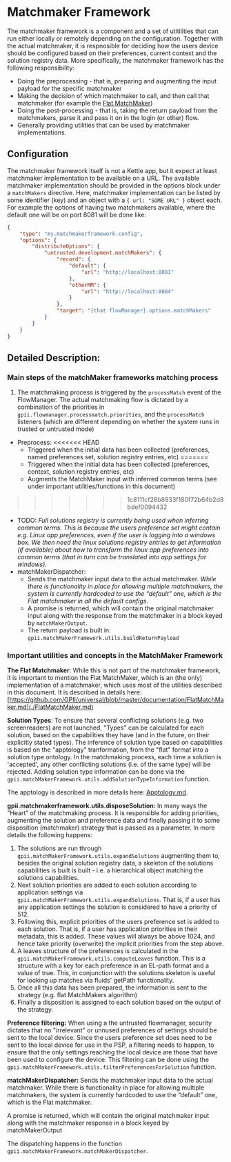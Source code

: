 # Matchmaker Framework

The matchmaker framework is a component and a set of utitilities that can run either locally or remotely depending on
the configuration. Together with the actual matchmaker, it is respnosible for deciding how the users device should be
configured based on their preferences, current context and the solution registry data. More specifically, the matchmaker
framework has the following responsibility:

* Doing the preprocessing - that is, preparing and augmenting the input payload for the specific matchmaker
* Making the decision of which matchmaker to call, and then call that matchmaker (for example the
  [Flat MatchMaker](FlatMatchMaker.md))
* Doing the post-processing - that is, taking the return payload from the matchmakers, parse it and pass it on in the
  login (or other) flow.
* Generally providing utilities that can be used by matchmaker implementations.

## Configuration

The matchmaker framework itself is not a Kettle app, but it expect at least matchmaker implementation to be available on
a URL. The available matchmaker implementation should be provided in the options block under a `matchMakers` directive.
Here, matchmaker implementation can be listed by some identifier (key) and an object with a `{ url: "SOME URL" }` object
each. For example the options of having two matchmakers available, where the default one will be on port 8081 will be
done like:

```json
{
    "type": "my.matchmakerframework.config",
    "options": {
        "distributeOptions": {
            "untrusted.development.matchMakers": {
                "record": {
                    "default": {
                        "url": "http://localhost:8081"
                    },
                    "otherMM": {
                        "url": "http://localhost:8084"
                    }
                },
                "target": "{that flowManager}.options.matchMakers"
            }
        }
    }
}

```

## Detailed Description:

### Main steps of the matchMaker frameworks matching process

1. The matchmaking process is triggered by the `processMatch` event of the FlowManager. The actual matchmaking flow is
   dictated by a combination of the priorities in `gpii.flowmanager.processmatch.priorities`, and the `processMatch`
   listeners (which are different depending on whether the system runs in trusted or untrusted mode)
* Preprocess:
<<<<<<< HEAD
  * Triggered when the initial data has been collected (preferences, named preferences set, solution registry entries, etc)
=======
  * Triggered when the initial data has been collected (preferences, context, solution registry entries, etc)
  * Augments the MatchMaker input with inferred common terms (see under important utilities/functions in this document)
>>>>>>> 1c8111cf28b8933f180f72b64b2d8bdef0094432
  * TODO: _Full solutions registry is currently being used when inferring common terms. This is because the users
    preference set might contain e.g. Linux app preferences, even if the user is logging into a windows box. We then
    need the linux solutions registry entries to get information (if available) about how to transform the linux app
    preferences into common terms (that in turn can be translated into app settings for windows)._
* matchMakerDispatcher:
  * Sends the matchmaker input data to the actual matchmaker. _While there is functionality in place for allowing
    multiple matchmakers, the system is currently hardcoded to use the “default” one, which is the Flat matchmaker in
    all the default configs_.
  * A promise is returned, which will contain the original matchmaker input along with the response from the matchmaker
    in a block keyed by `matchMakerOutput`.
  * The return payload is built in: `gpii.matchMakerFramework.utils.buildReturnPayload`

### Important utilities and concepts in the MatchMaker Framework

**The Flat Matchmaker**: While this is not part of the matchmaker framework, it is important to mention the Flat
MatchMaker, which is an (the only) implementation of a matchmaker, which uses most of the utilities described in this
document. It is described in details here:
[https://github.com/GPII/universal/blob/master/documentation/FlatMatchMaker.md](./FlatMatchMaker.md)

**Solution Types**: To ensure that several conflicting solutions (e.g. two screenreaders) are not launched, "Types" can
be calculated for each solution, based on the capabilities they have (and in the future, on their explicitly stated
types). The inference of solution type based on capabilities is based on the "apptology" tranformation, from the "flat"
format into a solution type ontology. In the matchmaking process, each time a solution is 'accepted', any other
conflicting solutions (i.e. of the same type) will be rejected. Adding solution type information can be done via the
`gpii.matchMakerFramework.utils.addSolutionTypeInformation` function.

The apptology is described in more details here: [Apptology.md](Apptology.md).

**gpii.matchmakerframework.utils.disposeSolution:** In many ways the “Heart” of the matchmaking process. It is
responsible for adding priorities, augmenting the solution and preference data and finally passing it to some
disposition (matchmaker) strategy that is passed as a parameter. In more details the following happens:

1. The solutions are run through `gpii.matchMakerFramework.utils.expandSolutions` augmenting them to, besides the
   original solution registry data, a skeleton of the solutions capabilities is built is built - i.e. a hierarchical
   object matching the solutions capabilities.
2. Next solution priorities are added to each solution according to application settings via
   `gpii.matchMakerFramework.utils.expandSolutions`. That is, if a user has any application settings the solution is
   considered to have a priority of 512.
3. Following this, explicit priorities of the users preference set is added to each solution. That is, if a user has
   application priorities in their metadata, this is added. These values will always be above 1024, and hence take priority
   (overwrite) the implicit priorities from the step above.
4. A leaves structure of the preferences is calculated in the `gpii.matchMakerFramework.utils.computeLeaves` function.
   This is a structure with a key for each preference in an EL-path format and a value of true. This, in conjunction with
   the solutions skeleton is useful for looking up matches via fluids' getPath functionality.
5. Once all this data has been prepared, the information is sent to the strategy (e.g. flat MatchMakers algorithm)
6. Finally a disposition is assigned to each solution based on the output of the strategy.

**Preference filtering:** When using a the untrusted flowmanager, security dictates that no "irrelevant" or unnused
preferences of settings should be sent to the local device. Since the users preference set does need to be sent to the
local device for use in the PSP, a filtering needs to happen, to ensure that the only settings reaching the local
device are those that have been used to configure the device. This filtering can be done using the
`gpii.matchMakerFramework.utils.filterPreferencesForSolution` function.

**matchMakerDispatcher:** Sends the matchmaker input data to the actual matchmaker. While there is functionality in
place for allowing multiple matchmakers, the system is currently hardcoded to use the “default” one, which is the
Flat matchmaker.

A promise is returned, which will contain the original matchmaker input along with the matchmaker response in a block
keyed by matchMakerOutput

The dispatching happens in the function `gpii.matchMakerFramework.matchMakerDispatcher`.

